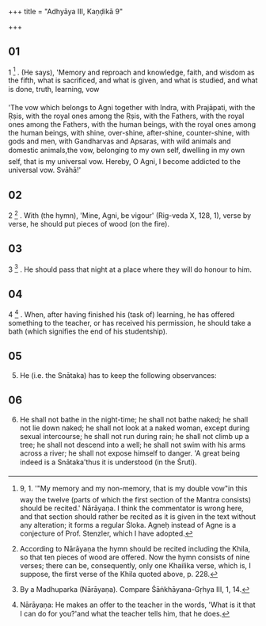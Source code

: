 +++
title = "Adhyāya III, Kaṇḍikā 9"

+++
## 01
1 [^1] . (He says), 'Memory and reproach and knowledge, faith, and wisdom as the fifth, what is sacrificed, and what is given, and what is studied, and what is done, truth, learning, vow

'The vow which belongs to Agni together with Indra, with Prajāpati, with the Ṛṣis, with the royal ones among the Ṛṣis, with the Fathers, with the royal ones among the Fathers, with the human beings, with the royal ones among the human beings, with shine, over-shine, after-shine, counter-shine, with gods and men, with Gandharvas and Apsaras, with wild animals and domestic animals,the vow, belonging to my own self, dwelling in my own self, that is my universal vow. Hereby, O Agni, I become addicted to the universal vow. Svāhā!'

## 02
2 [^2] . With (the hymn), 'Mine, Agni, be vigour' (Rig-veda X, 128, 1), verse by verse, he should put pieces of wood (on the fire).

## 03
3 [^3] . He should pass that night at a place where they will do honour to him.

## 04
4 [^4] . When, after having finished his (task of) learning, he has offered something to the teacher, or has received his permission, he should take a bath (which signifies the end of his studentship).

## 05
5. He (i.e. the Snātaka) has to keep the following observances:

## 06
6. He shall not bathe in the night-time; he shall not bathe naked; he shall not lie down naked; he shall not look at a naked woman, except during sexual intercourse; he shall not run during rain; he shall not climb up a tree; he shall not descend into a well; he shall not swim with his arms across a river; he shall not expose himself to danger. 'A great being indeed is a Snātaka'thus it is understood (in the Śruti).



[^1]:  9, 1. '"My memory and my non-memory, that is my double vow"in this way the twelve (parts of which the first section of the Mantra consists) should be recited.' Nārāyaṇa. I think the commentator is wrong here, and that section should rather be recited as it is given in the text without any alteration; it forms a regular Śloka. Agneḥ instead of Agne is a conjecture of Prof. Stenzler, which I have adopted.

[^2]:  According to Nārāyaṇa the hymn should be recited including the Khila, so that ten pieces of wood are offered. Now the hymn consists of nine verses; there can be, consequently, only one Khailika verse, which is, I suppose, the first verse of the Khila quoted above, p. 228.

[^3]:  By a Madhuparka (Nārāyaṇa). Compare Śāṅkhāyana-Gṛhya III, 1, 14.

[^4]:  Nārāyaṇa: He makes an offer to the teacher in the words, 'What is it that I can do for you?'and what the teacher tells him, that he does.